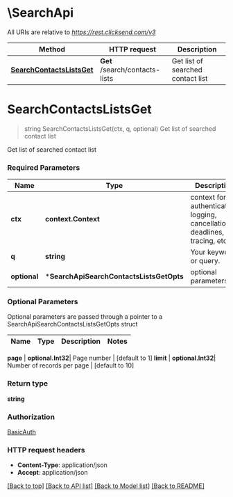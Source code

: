 # \SearchApi

All URIs are relative to *https://rest.clicksend.com/v3*

Method | HTTP request | Description
------------- | ------------- | -------------
[**SearchContactsListsGet**](SearchApi.md#SearchContactsListsGet) | **Get** /search/contacts-lists | Get list of searched contact list


# **SearchContactsListsGet**
> string SearchContactsListsGet(ctx, q, optional)
Get list of searched contact list

Get list of searched contact list

### Required Parameters

Name | Type | Description  | Notes
------------- | ------------- | ------------- | -------------
 **ctx** | **context.Context** | context for authentication, logging, cancellation, deadlines, tracing, etc.
  **q** | **string**| Your keyword or query. | 
 **optional** | ***SearchApiSearchContactsListsGetOpts** | optional parameters | nil if no parameters

### Optional Parameters
Optional parameters are passed through a pointer to a SearchApiSearchContactsListsGetOpts struct

Name | Type | Description  | Notes
------------- | ------------- | ------------- | -------------

 **page** | **optional.Int32**| Page number | [default to 1]
 **limit** | **optional.Int32**| Number of records per page | [default to 10]

### Return type

**string**

### Authorization

[BasicAuth](../README.md#BasicAuth)

### HTTP request headers

 - **Content-Type**: application/json
 - **Accept**: application/json

[[Back to top]](#) [[Back to API list]](../README.md#documentation-for-api-endpoints) [[Back to Model list]](../README.md#documentation-for-models) [[Back to README]](../README.md)


